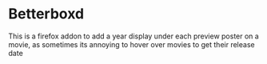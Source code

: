 # Betterboxd

This is a firefox addon to add a year display under each preview poster on a movie, as sometimes its annoying to hover over movies to get their release date
